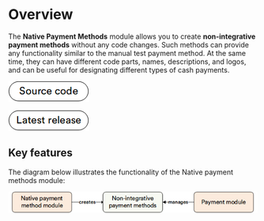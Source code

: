 # Overview

The **Native Payment Methods** module allows you to create **non-integrative payment methods** without any code changes. Such methods can provide any functionality similar to the manual test payment method. At the same time, they can have different code parts, names, descriptions, and logos, and can be useful for designating different types of cash payments.

[![Source code](media/source_code.png)](https://github.com/VirtoCommerce/vc-module-native-payment-methods)

[![Download](media/latest_release.png)](https://github.com/VirtoCommerce/vc-module-native-payment-methods/releases)

## Key features

The diagram below illustrates the functionality of the Native payment methods module:

![Key entities](media/key-entities.png)

